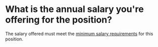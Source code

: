# What is the annual salary you're offering for the position?

The salary offered must meet the [minimum salary requirements]() for this position.
